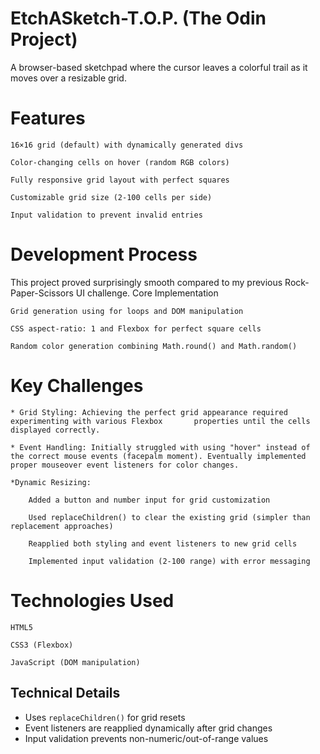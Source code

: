 # EtchASketch-T.O.P. (The Odin Project)

A browser-based sketchpad where the cursor leaves a colorful trail as it moves over a resizable grid.
# Features

    16×16 grid (default) with dynamically generated divs

    Color-changing cells on hover (random RGB colors)

    Fully responsive grid layout with perfect squares

    Customizable grid size (2-100 cells per side)

    Input validation to prevent invalid entries

# Development Process

This project proved surprisingly smooth compared to my previous Rock-Paper-Scissors UI challenge.
Core Implementation

    Grid generation using for loops and DOM manipulation

    CSS aspect-ratio: 1 and Flexbox for perfect square cells

    Random color generation combining Math.round() and Math.random()

# Key Challenges

    * Grid Styling: Achieving the perfect grid appearance required experimenting with various Flexbox       properties until the cells displayed correctly.

    * Event Handling: Initially struggled with using "hover" instead of the correct mouse events (facepalm moment). Eventually implemented proper mouseover event listeners for color changes.

    *Dynamic Resizing:

        Added a button and number input for grid customization

        Used replaceChildren() to clear the existing grid (simpler than replacement approaches)

        Reapplied both styling and event listeners to new grid cells

        Implemented input validation (2-100 range) with error messaging

# Technologies Used

    HTML5

    CSS3 (Flexbox)

    JavaScript (DOM manipulation)


## Technical Details
- Uses `replaceChildren()` for grid resets
- Event listeners are reapplied dynamically after grid changes
- Input validation prevents non-numeric/out-of-range values